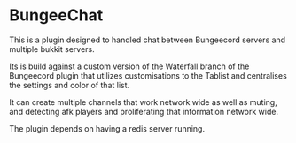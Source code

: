 BungeeChat
=========
This is a plugin designed to handled chat between Bungeecord servers and multiple bukkit servers.

Its is build against a custom version of the Waterfall branch of the Bungeecord plugin that utilizes customisations to the Tablist and centralises the settings and color of that list.

It can create multiple channels that work network wide as well as muting, and detecting afk players and proliferating that information network wide. 

The plugin depends on having a redis server running.